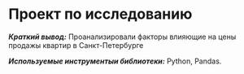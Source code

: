 # Проект по исследованию 

***Краткий вывод:*** Проанализировали факторы влияющие на цены продажы квартир в Санкт-Петербурге 

***Используемые инструментыи библиотеки:*** Python, Pandas. 

 
